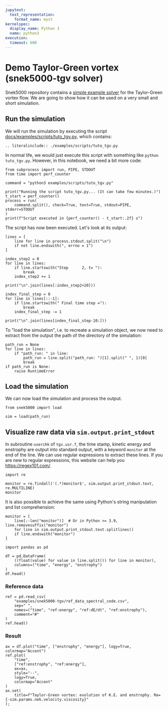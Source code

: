 ```yaml
---
jupytext:
  text_representation:
    format_name: myst
kernelspec:
  display_name: Python 3
  name: python3
execution:
  timeout: 600
---
```


<!-- #region tags=[] -->

# Demo Taylor-Green vortex (snek5000-tgv solver)

Snek5000 repository contains a
[simple example solver](https://github.com/snek5000/snek5000/tree/main/docs/examples/snek5000-tgv)
for the Taylor-Green vortex flow. We are going to show how it can be used on a very
small and short simulation.

## Run the simulation

We will run the simulation by executing the script
[docs/examples/scripts/tuto_tgv.py](https://github.com/snek5000/snek5000/tree/main/docs/examples/scripts/tuto_tgv.py),
which contains:

```{eval-rst}
.. literalinclude:: ./examples/scripts/tuto_tgv.py
```

In normal life, we would just execute this script with something like
`python tuto_tgv.py`. However, in this notebook, we need a bit more code:

```{code-cell}
from subprocess import run, PIPE, STDOUT
from time import perf_counter

command = "python3 examples/scripts/tuto_tgv.py"

print("Running the script tuto_tgv.py... (It can take few minutes.)")
t_start = perf_counter()
process = run(
    command.split(), check=True, text=True, stdout=PIPE,  stderr=STDOUT
)
print(f"Script executed in {perf_counter() - t_start:.2f} s")
```

The script has now been executed. Let's look at its output:

```{code-cell}
lines = [
    line for line in process.stdout.split("\n")
    if not line.endswith(", errno = 1")
]

index_step2 = 0
for line in lines:
    if line.startswith("Step      2, t= "):
        break
    index_step2 += 1

print("\n".join(lines[:index_step2+20]))
```

```{code-cell}
index_final_step = 0
for line in lines[::-1]:
    if line.startswith(" Final time step ="):
        break
    index_final_step -= 1

print("\n".join(lines[index_final_step-10:]))
```

To "load the simulation", i.e. to recreate a simulation object, we now need to
extract from the output the path of the directory of the simulation:

```{code-cell}
path_run = None
for line in lines:
    if "path_run: " in line:
        path_run = line.split("path_run: ")[1].split(" ", 1)[0]
        break
if path_run is None:
    raise RuntimeError
```

## Load the simulation

We can now load the simulation and process the output.

<!-- #endregion -->

```{code-cell}
from snek5000 import load

sim = load(path_run)
```

## Visualize raw data via `sim.output.print_stdout`

In subroutine `userchk` of `tgv.usr.f`, the time stamp, kinetic energy and enstrophy are
output into standard output, with a keyword `monitor` at the end of the line. We can use
regular expressions to extract these lines. If you are new to regular expressions, this
website can help you <https://regex101.com/>.

```{code-cell}
import re

monitor = re.findall('(.*)monitor$', sim.output.print_stdout.text, re.MULTILINE)
monitor
```

It is also possible to achieve the same using Python's string manipulation and list
comprehension:

```{code-cell}
monitor = [
    line[:-len("monitor")]  # Or in Python >= 3.9, line.removesuffix("monitor")
    for line in sim.output.print_stdout.text.splitlines()
    if line.endswith("monitor")
]
```

```{code-cell}
import pandas as pd

df = pd.DataFrame(
    ((float(value) for value in line.split()) for line in monitor),
    columns=("time", "energy", "enstrophy")
)
df.head()
```

### Reference data

```{code-cell}
ref = pd.read_csv(
    "examples/snek5000-tgv/ref_data_spectral_code.csv",
    sep=" ",
    names=("time", "ref:energy", "ref:dE/dt", "ref:enstrophy"),
    comment="#"
)
ref.head()
```

### Result

```{code-cell} tags=[]
ax = df.plot("time", ["enstrophy", "energy"], logy=True, colormap="Accent")
ref.plot(
    "time",
    ["ref:enstrophy", "ref:energy"],
    ax=ax,
    style="--",
    logy=True,
    colormap="Accent"
)
ax.set(
    title=f"Taylor-Green vortex: evolution of K.E. and enstrophy. Re={-sim.params.nek.velocity.viscosity}"
);
```

